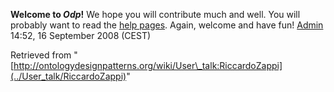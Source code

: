 __Welcome to _Odp_!__ We hope you will contribute much and well. 
You will probably want to read the [help pages](http://ontologydesignpatterns.org/wiki/Help:Contents "Help:Contents"). Again, welcome and have fun! [Admin](http://ontologydesignpatterns.org/wiki/index.php?title=User:Admin&action=edit&redlink=1 "User:Admin (not yet written)") 14:52, 16 September 2008 (CEST)





Retrieved from "[http://ontologydesignpatterns.org/wiki/User\_talk:RiccardoZappi](../User_talk/RiccardoZappi)"